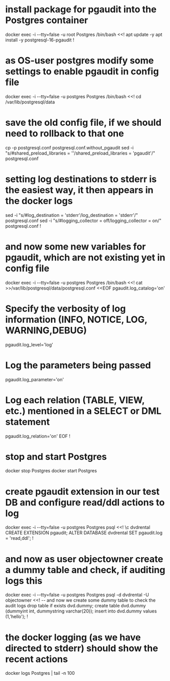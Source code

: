 # install package for pgaudit into the Postgres container
docker exec -i --tty=false -u root Postgres /bin/bash <<!
apt update -y
apt install -y postgresql-16-pgaudit
!

# as OS-user postgres modify some settings to enable pgaudit in config file
docker exec -i --tty=false -u postgres Postgres /bin/bash <<!
   cd /var/lib/postgresql/data
   # save the old config file, if we should need to rollback to that one
   cp -p postgresql.conf postgresql.conf.without_pgaudit
   sed -i "s/#shared_preload_libraries = ''/shared_preload_libraries = 'pgaudit'/" postgresql.conf
   # setting log destinations to stderr is the easiest way, it then appears in the docker logs
   sed -i "s/#log_destination = 'stderr'/log_destination = 'stderr'/" postgresql.conf
   sed -i "s/#logging_collector = off/logging_collector = on/" postgresql.conf
!

# and now some new variables for pgaudit, which are not existing yet in config file
docker exec -i --tty=false -u postgres Postgres /bin/bash <<!
cat >>/var/lib/postgresql/data/postgresql.conf <<EOF
pgaudit.log_catalog='on'
# Specify the verbosity of log information (INFO, NOTICE, LOG, WARNING,DEBUG)
pgaudit.log_level='log'
# Log the parameters being passed
pgaudit.log_parameter='on'
# Log each relation (TABLE, VIEW, etc.) mentioned in a SELECT or DML statement
pgaudit.log_relation='on'
EOF
!

# stop and start Postgres
docker stop Postgres
docker start Postgres

# create pgaudit extension in our test DB and configure read/ddl actions to log
docker exec -i --tty=false -u postgres Postgres psql <<!
\c dvdrental
CREATE EXTENSION pgaudit;
ALTER DATABASE dvdrental SET pgaudit.log = 'read,ddl';
!

# and now as user objectowner create a dummy table and check, if auditing logs this
docker exec -i --tty=false -u postgres Postgres psql -d dvdrental -U objectowner <<!
-- and now we create some dummy table to check the audit logs
drop table if exists dvd.dummy;
create table dvd.dummy (dummyint int, dummystring varchar(20));
insert into dvd.dummy values (1,'hello');
!
# the docker logging (as we have directed to stderr) should show the recent actions
docker logs Postgres | tail -n 100

